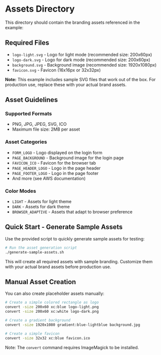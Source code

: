 # Assets Directory

This directory should contain the branding assets referenced in the example:

## Required Files

- `logo-light.svg` - Logo for light mode (recommended size: 200x60px)
- `logo-dark.svg` - Logo for dark mode (recommended size: 200x60px) 
- `background.svg` - Background image (recommended size: 1920x1080px)
- `favicon.svg` - Favicon (16x16px or 32x32px)

**Note:** This example includes sample SVG files that work out of the box. For production use, replace these with your actual brand assets.

## Asset Guidelines

### Supported Formats
- PNG, JPG, JPEG, SVG, ICO
- Maximum file size: 2MB per asset

### Asset Categories
- `FORM_LOGO` - Logo displayed on the login form
- `PAGE_BACKGROUND` - Background image for the login page
- `FAVICON_ICO` - Favicon for the browser tab
- `PAGE_HEADER_LOGO` - Logo in the page header
- `PAGE_FOOTER_LOGO` - Logo in the page footer
- And more (see AWS documentation)

### Color Modes
- `LIGHT` - Assets for light theme
- `DARK` - Assets for dark theme  
- `BROWSER_ADAPTIVE` - Assets that adapt to browser preference

## Quick Start - Generate Sample Assets

Use the provided script to quickly generate sample assets for testing:

```bash
# Run the asset generation script
./generate-sample-assets.sh
```

This will create all required assets with sample branding. Customize them with your actual brand assets before production use.

## Manual Asset Creation

You can also create placeholder assets manually:

```bash
# Create a simple colored rectangle as logo
convert -size 200x60 xc:blue logo-light.png
convert -size 200x60 xc:white logo-dark.png

# Create a gradient background
convert -size 1920x1080 gradient:blue-lightblue background.jpg

# Create a simple favicon
convert -size 32x32 xc:blue favicon.ico
```

Note: The `convert` command requires ImageMagick to be installed.